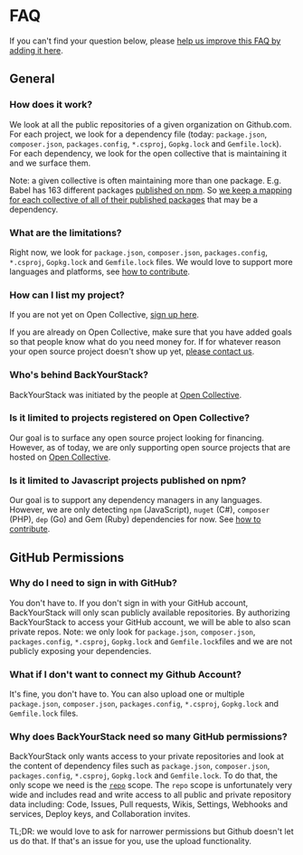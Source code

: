 # FAQ

If you can't find your question below, please [help us improve this FAQ by adding it here](https://github.com/opencollective/backyourstack/blob/master/FAQ.md).

## General

### How does it work?

We look at all the public repositories of a given organization on Github.com. For each project, we look for a dependency file (today: `package.json`, `composer.json`, `packages.config`, `*.csproj`, `Gopkg.lock` and `Gemfile.lock`). For each dependency, we look for the open collective that is maintaining it and we surface them.

Note: a given collective is often maintaining more than one package. E.g. Babel has 163 different packages [published on npm](https://www.npmjs.com/search?q=%40babel). So [we keep a mapping for each collective of all of their published packages](https://github.com/opencollective/backyourstack/blob/master/src/data/projects.json#L623-L1380) that may be a dependency.

### What are the limitations?

Right now, we look for `package.json`, `composer.json`, `packages.config`, `*.csproj`, `Gopkg.lock` and `Gemfile.lock` files. We would love to support more languages and platforms, see [how to contribute](https://backyourstack.com/contributing).

### How can I list my project?

If you are not yet on Open Collective, [sign up here](https://opencollective.com/opensource/apply).

If you are already on Open Collective, make sure that you have added goals so that people know what do you need money for.
If for whatever reason your open source project doesn't show up yet, [please contact us](mailto:support@opencollective.com).

### Who's behind BackYourStack?

BackYourStack was initiated by the people at [Open Collective](https://opencollective.com).

### Is it limited to projects registered on Open Collective?

Our goal is to surface any open source project looking for financing. However, as of today, we are only supporting open source projects that are hosted on [Open Collective](https://opencollective.com/opensource).

### Is it limited to Javascript projects published on npm?

Our goal is to support any dependency managers in any languages. However, we are only detecting `npm` (JavaScript), `nuget` (C#), `composer` (PHP), `dep` (Go) and Gem (Ruby) dependencies for now. See [how to contribute](https://backyourstack.com/contributing).

## GitHub Permissions

### Why do I need to sign in with GitHub?

You don't have to. If you don't sign in with your GitHub account, BackYourStack will only scan publicly available repositories. By authorizing BackYourStack to access your GitHub account, we will be able to also scan private repos. Note: we only look for `package.json`, `composer.json`, `packages.config`, `*.csproj`, `Gopkg.lock` and `Gemfile.lock`files and we are not publicly exposing your dependencies.

### What if I don't want to connect my Github Account?
It's fine, you don't have to. You can also upload one or multiple `package.json`, `composer.json`, `packages.config`, `*.csproj`, `Gopkg.lock` and `Gemfile.lock` files.

### Why does BackYourStack need so many GitHub permissions?

BackYourStack only wants access to your private repositories and look at the content of dependency files such as `package.json`, `composer.json`, `packages.config`, `*.csproj`, `Gopkg.lock` and `Gemfile.lock`. To do that, the only scope we need is the [`repo`](https://developer.github.com/apps/building-oauth-apps/understanding-scopes-for-oauth-apps/#available-scopes) scope.  The `repo` scope is unfortunately very wide and includes  read and write access to all public and private repository data including: Code, Issues, Pull requests, Wikis, Settings, Webhooks and services, Deploy keys, and Collaboration invites.

TL;DR: we would love to ask for narrower permissions but Github doesn't let us do that. If that's an issue for you, use the upload functionality.

